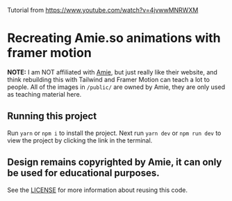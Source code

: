 Tutorial from https://www.youtube.com/watch?v=4jvwwMNRWXM

# Recreating Amie.so animations with framer motion

**NOTE:** I am NOT affiliated with [Amie](https://amie.so/), but just really like their website, and think rebuilding this with Tailwind and Framer Motion can teach a lot to people. All of the images in `/public/` are owned by Amie, they are only used as teaching material here.

## Running this project

Run `yarn` or `npm i` to install the project. Next run `yarn dev` or `npm run dev` to view the project by clicking the link in the terminal.

## Design remains copyrighted by Amie, it can only be used for educational purposes.

See the [LICENSE](/LICENSE.md) for more information about reusing this code.

